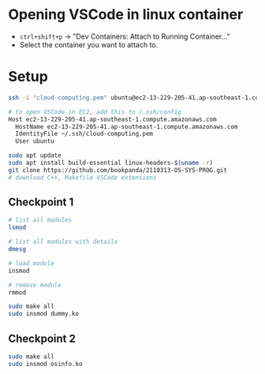 # Opening VSCode in linux container
- `ctrl+shift+p` -> "Dev Containers: Attach to Running Container..."
- Select the container you want to attach to.

# Setup
```bash
ssh -i "cloud-computing.pem" ubuntu@ec2-13-229-205-41.ap-southeast-1.compute.amazonaws.com

# to open VSCode in EC2, add this to /.ssh/config
Host ec2-13-229-205-41.ap-southeast-1.compute.amazonaws.com
  HostName ec2-13-229-205-41.ap-southeast-1.compute.amazonaws.com
  IdentityFile ~/.ssh/cloud-computing.pem
  User ubuntu

sudo apt update
sudo apt install build-essential linux-headers-$(uname -r)
git clone https://github.com/bookpanda/2110313-OS-SYS-PROG.git
# download C++, Makefile VSCode extensions
```

## Checkpoint 1
```bash
# list all modules
lsmod

# list all modules with details
dmesg

# load module
insmod

# remove module
rmmod

sudo make all
sudo insmod dummy.ko
```

## Checkpoint 2
```bash
sudo make all
sudo insmod osinfo.ko
```